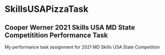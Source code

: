 # SkillsUSAPizzaTask
 
## Cooper Werner 2021 Skills USA MD State Competitition Performance Task

My performance task assignment for 2021 MD Skills USA State Competition
